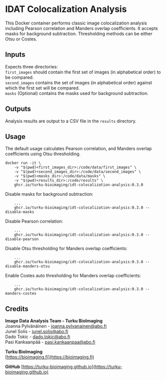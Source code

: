 # IDAT Colocalization Analysis

This Docker container performs classic image colocalization analysis including Pearson correlation and Manders overlap coefficients. It accepts masks for background subtraction. Thresholding methods can be either Otsu or Costes.

## Inputs

Expects three directories:  
`first_images` should contain the first set of images (in alphabetical order) to be compared.  
`second_images` contains the set of images (in alphabetical order) against which the first set will be compared.  
`masks` (Optional) contains the masks used for background subtraction.

## Outputs

Analysis results are output to a CSV file in the `results` directory.

## Usage

The default usage calculates Pearson correlation, and Manders overlap coefficients using Otsu thresholding.

```
docker run -it \
    -v "$(pwd)<first_images_dir>:/code/data/first_images" \
    -v "$(pwd)<second_images_dir>:/code/data/second_images" \
    -v "$(pwd)<masks_dir>:/code/data/masks" \
    -v "$(pwd)<results_dir>:/code/results" \
    ghcr.io/turku-bioimaging/idt-colocalization-analysis:0.3.0
```

Disable masks for background subtraction:

```
    ...
    ghcr.io/turku-bioimaging/idt-colocalization-analysis:0.3.0 --disable-masks
```

Disable Pearson correlation:

```
    ...
    ghcr.io/turku-bioimaging/idt-colocalization-analysis:0.3.0 --disable-pearson
```

Disable Otsu thresholding for Manders overlap coefficients:

```
    ...
    ghcr.io/turku-bioimaging/idt-colocalization-analysis:0.3.0 --disable-manders-otsu
```

Enable Costes auto thresholding for Manders overlap coefficients:

```
    ...
    ghcr.io/turku-bioimaging/idt-colocalization-analysis:0.3.0 --manders-costes
```

## Credits

**Image Data Analysis Team - Turku BioImaging**  
Joanna Pylvänäinen - joanna.pylvanainen@abo.fi  
Junel Solis - junel.solis@abo.fi  
Dado Tokic - dado.tokic@abo.fi  
Pasi Kankaanpää - pasi.kankaanpaa@abo.fi

**Turku BioImaging**  
[https://bioimaging.fi](https://bioimaging.fi)

**GitHub**
[https://turku-bioimaging.github.io](https://turku-bioimaging.github.io)
